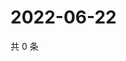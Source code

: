# 2022-06-22

共 0 条

<!-- BEGIN WEIBO -->
<!-- 最后更新时间 Wed Jun 22 2022 06:15:02 GMT+0800 (China Standard Time) -->

<!-- END WEIBO -->
